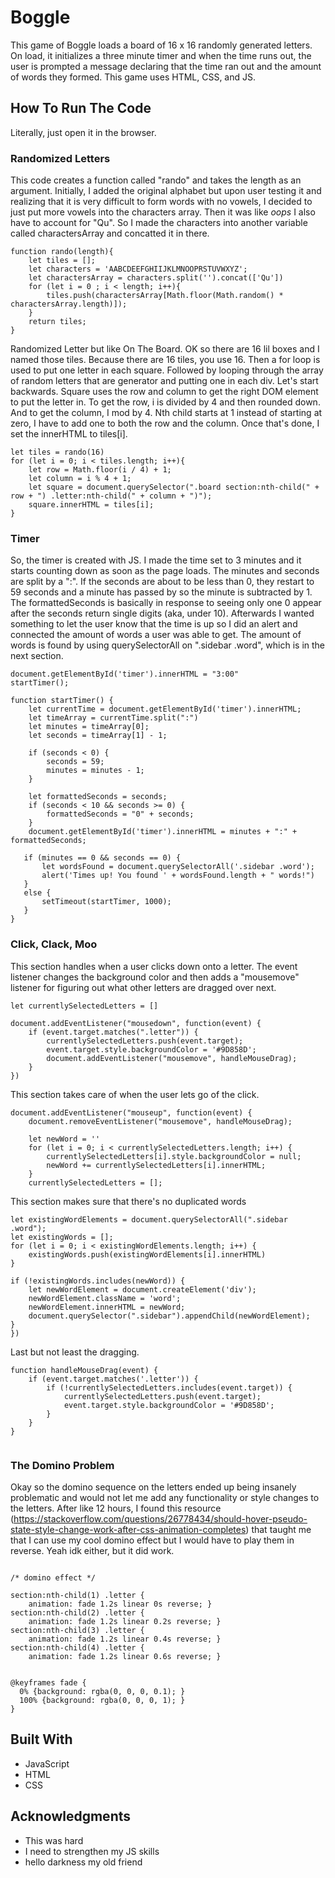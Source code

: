 # Boggle

This game of Boggle loads a board of 16 x 16 randomly generated letters. On load,
it initializes a three minute timer and when the time runs out, the user is prompted
a message declaring that the time ran out and the amount of words they formed.
This game uses HTML, CSS, and JS.

## How To Run The Code

Literally, just open it in the browser.

### Randomized Letters

This code creates a function called "rando" and takes the length as an argument.
Initially, I added the original alphabet but upon user testing it and realizing
that it is very difficult to form words with no vowels, I decided to just put more
vowels into the characters array. Then it was like *oops* I also have to account for
"Qu". So I made the characters into another variable called charactersArray and
concatted it in there.
```
function rando(length){
    let tiles = [];
    let characters = 'AABCDEEFGHIIJKLMNOOPRSTUVWXYZ';
    let charactersArray = characters.split('').concat(['Qu'])
    for (let i = 0 ; i < length; i++){
        tiles.push(charactersArray[Math.floor(Math.random() * charactersArray.length)]);
    }
    return tiles;
}
```

Randomized Letter but like On The Board. OK so there are 16 lil boxes and I named
those tiles. Because there are 16 tiles, you use 16. Then a for loop is used to
put one letter in each square. Followed by looping through the array of random letters that
are generator and putting one in each div. Let's start backwards. Square uses
the row and column to get the right DOM element to put the letter in. To get the
row, i is divided by 4 and then rounded down. And to get the column, I mod by 4.
Nth child starts at 1 instead of starting at zero, I have to add one to both the
row and the column. Once that's done, I set the innerHTML to tiles[i].

```
let tiles = rando(16)
for (let i = 0; i < tiles.length; i++){
    let row = Math.floor(i / 4) + 1;
    let column = i % 4 + 1;
    let square = document.querySelector(".board section:nth-child(" + row + ") .letter:nth-child(" + column + ")");
    square.innerHTML = tiles[i];
}
```

### Timer

So, the timer is created with JS. I made the time set to 3 minutes and it starts
counting down as soon as the page loads. The minutes and seconds are split by a ":".
If the seconds are about to be less than 0, they restart to 59 seconds and a minute
has passed by so the minute is subtracted by 1. The formattedSeconds is basically
in response to seeing only one 0 appear after the seconds return single digits
(aka, under 10). Afterwards I wanted something to let the user know that the time
is up so I did an alert and connected the amount of words a user was able to
get. The amount of words is found by using querySelectorAll on ".sidebar .word",
which is in the next section.

```
document.getElementById('timer').innerHTML = "3:00"
startTimer();

function startTimer() {
    let currentTime = document.getElementById('timer').innerHTML;
    let timeArray = currentTime.split(":")
    let minutes = timeArray[0];
    let seconds = timeArray[1] - 1;

    if (seconds < 0) {
        seconds = 59;
        minutes = minutes - 1;
    }

    let formattedSeconds = seconds;
    if (seconds < 10 && seconds >= 0) {
        formattedSeconds = "0" + seconds;
    }
    document.getElementById('timer').innerHTML = minutes + ":" + formattedSeconds;

   if (minutes == 0 && seconds == 0) {
       let wordsFound = document.querySelectorAll('.sidebar .word');
       alert('Times up! You found ' + wordsFound.length + " words!")
   }
   else {
       setTimeout(startTimer, 1000);
   }
}
```


### Click, Clack, Moo

This section handles when a user clicks down onto a letter. The event listener changes the background color and then adds a "mousemove" listener for figuring out what other letters are dragged over next.

```
let currentlySelectedLetters = []

document.addEventListener("mousedown", function(event) {
    if (event.target.matches(".letter")) {
        currentlySelectedLetters.push(event.target);
        event.target.style.backgroundColor = '#9D858D';
        document.addEventListener("mousemove", handleMouseDrag);
    }
})
```
This section takes care of when the user lets go of the click.

```
document.addEventListener("mouseup", function(event) {
    document.removeEventListener("mousemove", handleMouseDrag);

    let newWord = ''
    for (let i = 0; i < currentlySelectedLetters.length; i++) {
        currentlySelectedLetters[i].style.backgroundColor = null;
        newWord += currentlySelectedLetters[i].innerHTML;
    }
    currentlySelectedLetters = [];
```
This section makes sure that there's no duplicated words

```
let existingWordElements = document.querySelectorAll(".sidebar .word");
let existingWords = [];
for (let i = 0; i < existingWordElements.length; i++) {
    existingWords.push(existingWordElements[i].innerHTML)
}

if (!existingWords.includes(newWord)) {
    let newWordElement = document.createElement('div');
    newWordElement.className = 'word';
    newWordElement.innerHTML = newWord;
    document.querySelector(".sidebar").appendChild(newWordElement);
}
})
```
Last but not least the dragging.

```
function handleMouseDrag(event) {
    if (event.target.matches('.letter')) {
        if (!currentlySelectedLetters.includes(event.target)) {
            currentlySelectedLetters.push(event.target);
            event.target.style.backgroundColor = '#9D858D';
        }
    }
}


```

### The Domino Problem

Okay so the domino sequence on the letters ended up being insanely problematic and would not let me add any functionality or style changes to the letters. After like 12 hours, I found this resource (https://stackoverflow.com/questions/26778434/should-hover-pseudo-state-style-change-work-after-css-animation-completes) that taught me that
I can use my cool domino effect but I would have to play them in reverse. Yeah
idk either, but it did work.
```

/* domino effect */

section:nth-child(1) .letter {
    animation: fade 1.2s linear 0s reverse; }
section:nth-child(2) .letter {
    animation: fade 1.2s linear 0.2s reverse; }
section:nth-child(3) .letter {
    animation: fade 1.2s linear 0.4s reverse; }
section:nth-child(4) .letter {
    animation: fade 1.2s linear 0.6s reverse; }


@keyframes fade {
  0% {background: rgba(0, 0, 0, 0.1); }
  100% {background: rgba(0, 0, 0, 1); }
}

```

## Built With

* JavaScript
* HTML
* CSS

## Acknowledgments

* This was hard
* I need to strengthen my JS skills
* hello darkness my old friend
